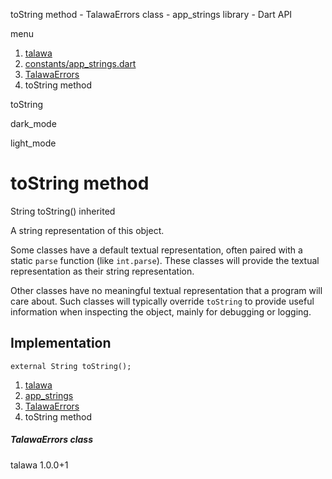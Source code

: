 




toString method - TalawaErrors class - app\_strings library - Dart API







menu

1. [talawa](../../index.html)
2. [constants/app\_strings.dart](../../constants_app_strings/constants_app_strings-library.html)
3. [TalawaErrors](../../constants_app_strings/TalawaErrors-class.html)
4. toString method

toString


dark\_mode

light\_mode




# toString method


String
toString()
inherited

A string representation of this object.

Some classes have a default textual representation,
often paired with a static `parse` function (like `int.parse`).
These classes will provide the textual representation as
their string representation.

Other classes have no meaningful textual representation
that a program will care about.
Such classes will typically override `toString` to provide
useful information when inspecting the object,
mainly for debugging or logging.


## Implementation

```
external String toString();
```

 


1. [talawa](../../index.html)
2. [app\_strings](../../constants_app_strings/constants_app_strings-library.html)
3. [TalawaErrors](../../constants_app_strings/TalawaErrors-class.html)
4. toString method

##### TalawaErrors class





talawa
1.0.0+1






